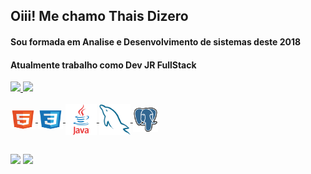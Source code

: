 ## Oiii! Me chamo Thais Dizero
#### Sou formada em Analise e Desenvolvimento de sistemas deste 2018
#### Atualmente trabalho como Dev JR FullStack


 <div>
  <a href="https://github.com/thaydizero">
  <img height="140em" src="https://github-readme-stats.vercel.app/api?username=thaydizero&show_icons=true&theme=dark&include_all_commits=true&count_private=true"/>
  <img height="140em" src="https://github-readme-stats.vercel.app/api/top-langs/?username=thaydizero&layout=compact&langs_count=7&theme=dark"/>
</div>
<div style="display: inline_block"><br>
  <img align="center" alt="Thay-HTML" height="30" width="40" src="https://raw.githubusercontent.com/devicons/devicon/master/icons/html5/html5-original.svg">
  <img align="center" alt="Thay-CSS" height="30" width="40" src="https://raw.githubusercontent.com/devicons/devicon/master/icons/css3/css3-original.svg">
  <img align="center" alt="Thay-JAVA" height="50" width="50" src="https://github.com/devicons/devicon/blob/master/icons/java/java-original-wordmark.svg">
  <img align="center" alt="Thay-MYSQL" height="50" width="50" src="https://github.com/devicons/devicon/blob/master/icons/mysql/mysql-original.svg">
  <img align="center" alt="Thay-POSTSQL" height="40" width="40" src="https://github.com/devicons/devicon/blob/master/icons/postgresql/postgresql-original.svg">
</div>
  
  ##
 
<div> 
  <a href="https://www.instagram.com/thaydizero/" target="_blank"><img src="https://img.shields.io/badge/-Instagram-%23E4405F?style=for-the-badge&logo=instagram&logoColor=white" target="_blank"></a>
  <a href="https://www.linkedin.com/in/thais-dizero/" target="_blank"><img src="https://img.shields.io/badge/-LinkedIn-%230077B5?style=for-the-badge&logo=linkedin&logoColor=white" target="_blank"></a> 

</div>
